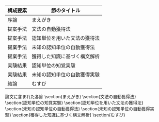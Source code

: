 構成要素 | 節のタイトル
 --- | --- 
序論 | まえがき
提案手法 | 文法の自動獲得法
提案手法 | 認知単位を用いた文法の獲得法
提案手法 | 未知の認知単位の自動獲得法
提案手法 | 獲得した知識に基づく構文解析
実験結果 | 認知単位の知覚実験
実験結果 | 未知の認知単位の自動獲得実験
結論 | むすび

論文に含まれた各節
\section{まえがき}
\section{文法の自動獲得法}
\section{認知単位の知覚実験}
\section{認知単位を用いた文法の獲得法}
\section{未知の認知単位の自動獲得法}
\section{未知の認知単位の自動獲得実験}
\section{獲得した知識に基づく構文解析}
\section{むすび}
